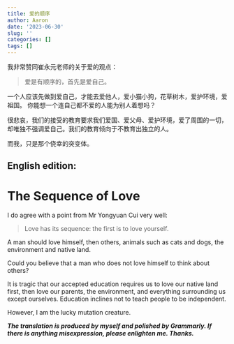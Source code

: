 ```yaml
---
title: 爱的顺序
author: Aaron
date: '2023-06-30'
slug: ''
categories: []
tags: []
---
```


我非常赞同崔永元老师的关于爱的观点：

> 爱是有顺序的，首先是爱自己。


一个人应该先做到爱自己，才能去爱他人，爱小猫小狗，花草树木，爱护环境，爱祖国。
你能想一个连自己都不爱的人能为别人着想吗？

很悲哀，我们的接受的教育要求我们爱国、爱父母、爱护环境，爱了周围的一切，却唯独不强调爱自己。我们的教育倾向于不教育出独立的人。

而我，只是那个侥幸的突变体。




## English edition:

# The Sequence of Love

I do agree with a point from Mr Yongyuan Cui very well:

> Love has its sequence: the first is to love yourself.

A man should love himself, then others, animals such as cats and dogs, the environment and native land. 

Could you believe that a man who does not love himself to think about others?

It is tragic that our accepted education requires us to love our native land first, then love our parents, the environment, and everything surrounding us except ourselves. Education inclines not to teach people to be independent. 

However, I am the lucky mutation creature.



___The translation is produced by myself and polished by Grammarly. If there is anything misexpression, please enlighten me. Thanks.___
